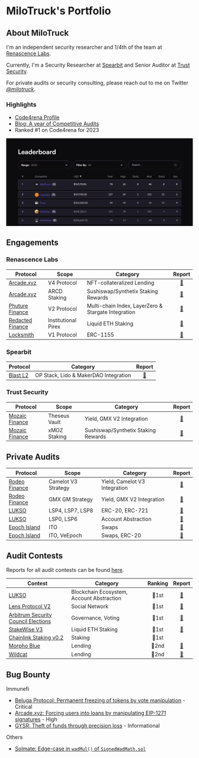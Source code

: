 # MiloTruck's Portfolio

## About MiloTruck

I'm an independent security researcher and 1/4th of the team at [Renascence Labs](https://renascence-labs.xyz/). 

Currently, I'm a Security Researcher at [Spearbit](https://spearbit.com/) and Senior Auditor at [Trust Security](https://www.trust-security.xyz/).

For private audits or security consulting, please reach out to me on Twitter [*@milotruck*](https://twitter.com/milotruck).

### Highlights

- [Code4rena Profile](https://code4rena.com/@MiloTruck)
- [Blog: A year of Competitive Audits](https://milotruck.github.io/blog/A-year-of-Competitive-Audits/)
- Ranked #1 on Code4rena for 2023

<img src="images/c4_leaderboard.png" width="900">

## Engagements

### Renascence Labs

| Protocol | Scope | Category | Report |
| - | - | - | :-: |
| [Arcade.xyz](https://www.arcade.xyz/) | V4 Protocol | NFT-collateralized Lending | [📄](/engagements/renascence/Arcade.xyz%20(V4).pdf) |
| [Arcade.xyz](https://www.arcade.xyz/) | ARCD Staking | Sushiswap/Synthetix Staking Rewards | [📄](/engagements/renascence/Arcade.xyz%20(ARCD%20Staking).pdf) |
| [Phuture Finance](https://www.phuture.finance/) | V2 Protocol | Multi-chain Index, LayerZero & Stargate Integration | [📄](/engagements/renascence/Phuture%20Finance%20(V2).pdf) |
| [Redacted Finance](https://redacted.finance/) | Institutional Pirex | Liquid ETH Staking | [📄](/engagements/renascence/Redacted%20Finance%20(Institutional%20Pirex).pdf) |
| [Locksmith](https://locksmithwallet.com/) | V1 Protocol | ERC-1155 | [📄](/engagements/renascence/Locksmith.pdf) |

### Spearbit

| Protocol | Category | Report |
| - | - | :-: |
| [Blast L2](https://blast.io/) | OP Stack, Lido & MakerDAO Integration | [📄](/engagements/spearbit/Blast%20L2.pdf) |

### Trust Security

| Protocol | Scope | Category | Report |
| - | - | - | :-: |
| [Mozaic Finance](https://mozaic.finance/) | Theseus Vault | Yield, GMX V2 Integration | [📄](/engagements/trust/Mozaic%20(Thesus%20Vault).pdf) |
| [Mozaic Finance](https://mozaic.finance/) | xMOZ Staking |Sushiswap/Synthetix Staking Rewards | [📄](/engagements/trust/Mozaic%20(xMOZ%20Staking).pdf) |

## Private Audits

| Protocol | Scope | Category | Report |
| - | - | - | :-: |
| [Rodeo Finance](https://www.rodeofinance.xyz/) | Camelot V3 Strategy | Yield, Camelot V3 Integration | [📄](/solo/Rodeo%20Finance%20(Camelot%20V3%20Strategy).pdf) | 
| [Rodeo Finance](https://www.rodeofinance.xyz/) | GMX GM Strategy | Yield, GMX V2 Integration | [📄](/solo/Rodeo%20Finance%20(GMX%20GM%20Strategy).pdf) | 
| [LUKSO](https://lukso.network/) | LSP4, LSP7, LSP8 | ERC-20, ERC-721 | [📄](/solo/LUKSO%20(LSP4,%20LSP7,%20LSP8).pdf) |
| [LUKSO](https://lukso.network/) | LSP0, LSP6  | Account Abstraction | [📄](/solo/LUKSO%20(LSP0,%20LSP6).pdf) |
| [Epoch Island](https://epochisland.io/) | ITO | Swaps | [📄](/solo/Epoch%20Island%20(ITO).pdf) |
| [Epoch Island](https://epochisland.io/) | ITO, VeEpoch | Swaps, ERC-20 | [📄](/solo/Epoch%20Island.pdf) |

## Audit Contests

Reports for all audit contests can be found [here](/contests/).

| Contest | Category | Ranking | Report |
| - | - | :-: | :-: |
| [LUKSO](https://code4rena.com/contests/2023-06-lukso) | Blockchain Ecosystem, Account Abstraction | 🥇1st | [📄](/contests/pdf/LUKSO.pdf) |
| [Lens Protocol V2](https://code4rena.com/contests/2023-07-lens-protocol-v2) | Social Network | 🥇1st |[📄](/contests/2023-07-lens.md) |
| [Arbitrum Security Council Elections](https://code4rena.com/contests/2023-08-arbitrum-security-council-election-system) | Governance, Voting | 🥇1st | [📄](/contests/pdf/Arbitrum%20Security%20Council%20Elections.pdf) |
| [StakeWise V3](https://app.hats.finance/audit-competitions/stakewise-0xd91cd6ed6c9a112fdc112b1a3c66e47697f522cd/leaderboard) | Liquid ETH Staking | 🥇1st |[📄](/contests/pdf/StakeWise%20V3.pdf) |
| [Chainlink Staking v0.2](https://code4rena.com/contests/2023-08-chainlink-staking-v02) | Staking | 🥇1st |  |
| [Morpho Blue](https://twitter.com/cantinaxyz/status/1757516104740593790) | Lending | 🥈2nd | [📄](/contests/2023-12-morpho-blue.md) |
| [Wildcat](https://code4rena.com/contests/2023-10-the-wildcat-protocol) | Lending | 🥈2nd | [📄](/contests/2023-10-wildcat.md) |

## Bug Bounty

Immunefi

- [Beluga Protocol: Permanent freezing of tokens by vote manipulation](/immunefi/beluga-C-01.md) - Critical
- [Arcade.xyz: Forcing users into loans by manipulating EIP-1271 signatures](/immunefi/arcadexyz-H-01.md) - High
- [GYSR: Theft of funds through precision loss](/immunefi/gysr-I-01.md) - Informational

Others

- [Solmate: Edge-case in `wadMul()` of `SignedWadMath.sol`](https://github.com/transmissions11/solmate/pull/380)